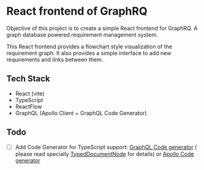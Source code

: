 # React frontend of GraphRQ

Objective of this project is to create a simple React frontend for GraphRQ. A graph database powered requirement
management system.

This React frontend provides a flowchart style visualization of the requirement graph. It also provides a simple
interface to add new requirements and links between them.

## Tech Stack

- React (vite)
- TypeScript
- ReactFlow
- GraphQL (Apollo Client + GraphQL Code Generator)

## Todo

- [ ] Add Code Generator for TypeScript support: [GraphQL Code generator](https://the-guild.dev/graphql/codegen) (
  please read
  specially [TypedDocumentNode](https://the-guild.dev/blog/typed-document-node) for details)
  or [Apollo Code generator](https://www.apollographql.com/blog/typescript-graphql-code-generator-generate-graphql-types)